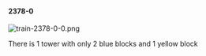 #### 2378-0
![train-2378-0-0.png](https://github.com/lil-lab/nlvr/raw/master/nlvr/train/images/18/train-2378-0-0.png "train-2378-0-0.png")

There is 1 tower with only 2 blue blocks and 1 yellow block